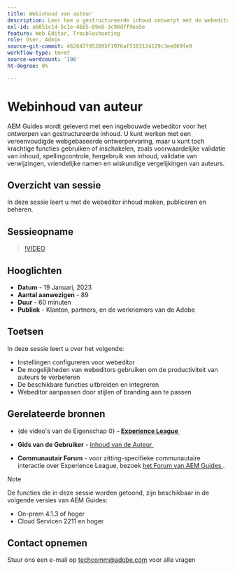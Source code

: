 ```yaml
---
title: Webinhoud van auteur
description: Leer hoe u gestructureerde inhoud ontwerpt met de webeditor.
exl-id: ab051c14-5c1e-4685-89e8-3c90dff9ea5e
feature: Web Editor, Troubleshooting
role: User, Admin
source-git-commit: 462647f953895f1976af5383124129c3ee869fe9
workflow-type: tm+mt
source-wordcount: '196'
ht-degree: 0%

---
```


# Webinhoud van auteur

AEM Guides wordt geleverd met een ingebouwde webeditor voor het ontwerpen van gestructureerde inhoud. U kunt werken met een vereenvoudigde webgebaseerde ontwerpervaring, maar u kunt toch krachtige functies gebruiken of inschakelen, zoals voorwaardelijke validatie van inhoud, spellingcontrole, hergebruik van inhoud, validatie van verwijzingen, vriendelijke namen en wiskundige vergelijkingen van auteurs.

## Overzicht van sessie

In deze sessie leert u met de webeditor inhoud maken, publiceren en beheren.

## Sessieopname

>[!VIDEO](https://video.tv.adobe.com/v/3414171/dita-authoring-ccms-web-author?quality=12&learn=on)

## Hooglichten

- **Datum** - 19 Januari, 2023
- **Aantal aanwezigen** - 89
- **Duur** - 60 minuten
- **Publiek** - Klanten, partners, en de werknemers van de Adobe

## Toetsen

In deze sessie leert u over het volgende:
- Instellingen configureren voor webeditor
- De mogelijkheden van webeditors gebruiken om de productiviteit van auteurs te verbeteren
- De beschikbare functies uitbreiden en integreren
- Webeditor aanpassen door stijlen of branding aan te passen

## Gerelateerde bronnen

- {de video&#39;s van de Eigenschap 0} **- [&#x200B; Experience League &#x200B;](https://experienceleague.adobe.com/docs/experience-manager-guides-learn/videos/advanced-user-guide/overview.html?lang=nl-NL)**

- **Gids van de Gebruiker** - [&#x200B; inhoud van de Auteur &#x200B;](https://help.adobe.com/en_US/xml-documentation-for-adobe-experience-manager/index.html#t=DXML-master-map/authoring-content.html)

- **Communautair Forum** - voor zitting-specifieke communautaire interactie over Experience League, bezoek [&#x200B; het Forum van AEM Guides &#x200B;](https://experienceleaguecommunities.adobe.com/t5/experience-manager-guides/bd-p/xml-documentation-discussions).

>[!NOTE]
>
> De functies die in deze sessie worden getoond, zijn beschikbaar in de volgende versies van AEM Guides:
> - On-prem 4.1.3 of hoger
> - Cloud Servicen 2211 en hoger

## Contact opnemen

Stuur ons een e-mail op <techcomm@adobe.com> voor alle vragen
